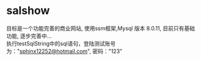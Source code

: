 # salshow

目标是一个功能完善的商业网站, 使用ssm框架,Mysql 版本 8.0.11, 目前只有基础功能, 逐步完善中...<br/>
执行testSqlString中的sql语句，登陆测试账号为："sphinx12252@hotmail.com", 密码："123"
